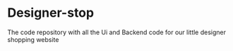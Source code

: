 # Designer-stop
The code repository with all the Ui and Backend code for our little designer shopping website
